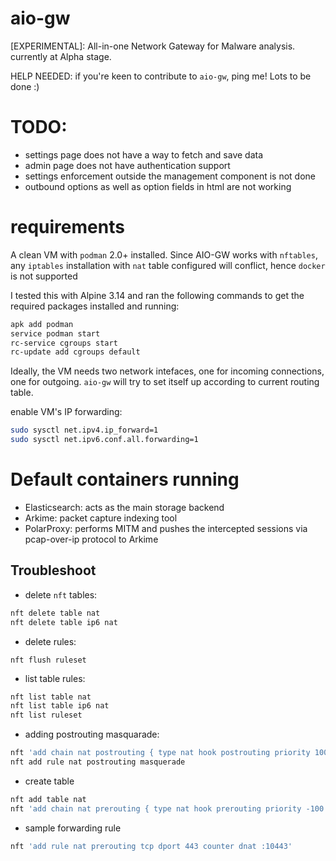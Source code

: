 # aio-gw
[EXPERIMENTAL]: All-in-one Network Gateway for Malware analysis. currently at Alpha stage.


HELP NEEDED: if you're keen to contribute to `aio-gw`, ping me! Lots to be done :)

# TODO:

- settings page does not have a way to fetch and save data 
- admin page does not have authentication support
- settings enforcement outside the management component is not done
- outbound options as well as option fields in html are not working

# requirements

A clean VM with `podman` 2.0+ installed. Since AIO-GW works with `nftables`, any `iptables` installation with `nat` table configured will conflict, hence `docker` is not supported

I tested this with Alpine 3.14 and ran the following commands to get the required packages installed and running:

```sh
apk add podman
service podman start
rc-service cgroups start
rc-update add cgroups default
```

Ideally, the VM needs two network intefaces, one for incoming connections, one for outgoing. `aio-gw` will try to set itself up according to current routing table.

enable VM's IP forwarding:

```sh
sudo sysctl net.ipv4.ip_forward=1
sudo sysctl net.ipv6.conf.all.forwarding=1
```

# Default containers running

- Elasticsearch: acts as the main storage backend
- Arkime: packet capture indexing tool
- PolarProxy: performs MITM and pushes the intercepted sessions via pcap-over-ip protocol to Arkime

## Troubleshoot

- delete `nft` tables:

```sh
nft delete table nat
nft delete table ip6 nat
```

- delete rules:

`nft flush ruleset`

- list table rules:

```sh
nft list table nat
nft list table ip6 nat
nft list ruleset
```
- adding postrouting masquarade:

```sh
nft 'add chain nat postrouting { type nat hook postrouting priority 100 ; }'
nft add rule nat postrouting masquerade
```

- create table

```sh
nft add table nat
nft 'add chain nat prerouting { type nat hook prerouting priority -100 ; }'
```

- sample forwarding rule

```sh
nft 'add rule nat prerouting tcp dport 443 counter dnat :10443'
```